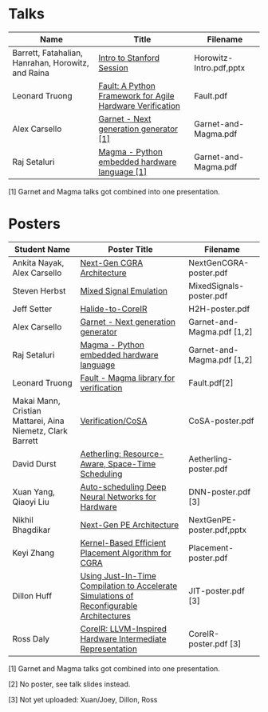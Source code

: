# Talks
| Name           | Title	             | Filename     |
| ------------   | ------------              | ------------ |
| Barrett, Fatahalian, Hanrahan, Horowitz, and Raina  | [Intro to Stanford Session](Horowitz-Intro.pdf) | Horowitz-Intro.pdf,pptx |
| Leonard Truong | [Fault: A Python Framework for Agile Hardware Verification](Fault.pdf) | Fault.pdf |
| Alex Carsello  | [Garnet - Next generation generator [1]](Garnet-and-Magma.pdf)        | Garnet-and-Magma.pdf |
| Raj Setaluri   | [Magma - Python embedded hardware language [1]](Garnet-and-Magma.pdf) | Garnet-and-Magma.pdf |

[1] Garnet and Magma talks got combined into one presentation.



# Posters
| Student Name                  | Poster Title	| Filename     |
| ------------                  | ------------   | ------------ |
| Ankita Nayak, Alex Carsello	| [Next-Gen CGRA Architecture](NextGenCGRA-poster.pdf)            | NextGenCGRA-poster.pdf  |
| Steven Herbst                 | [Mixed Signal Emulation](MixedSignals-poster.pdf)                | MixedSignals-poster.pdf |
| Jeff Setter	                | [Halide-to-CoreIR](H2H-poster.pdf)                      | H2H-poster.pdf          |
| Alex Carsello                 | [Garnet - Next generation generator](Garnet-and-Magma.pdf)        | Garnet-and-Magma.pdf [1,2] |
| Raj Setaluri                  | [Magma - Python embedded hardware language](Garnet-and-Magma.pdf) | Garnet-and-Magma.pdf [1,2] |
| Leonard Truong                | [Fault - Magma library for verification](Fault.pdf)    | Fault.pdf[2] |
| Makai Mann, Cristian Mattarei, Aina Niemetz, Clark Barrett| [Verification/CoSA](CoSA-poster.pdf)          | CoSA-poster.pdf |
| David Durst                   | [Aetherling: Resource-Aware, Space-Time Scheduling](Aetherling-poster.pdf)      | Aetherling-poster.pdf |
| Xuan Yang, Qiaoyi Liu         | [Auto-scheduling Deep Neural Networks for Hardware](DNN-poster.pdf)      | DNN-poster.pdf [3] |
| Nikhil Bhagdikar              | [Next-Gen PE Architecture](NextGenPE-poster.pdf) | NextGenPE-poster.pdf,pptx |
| Keyi Zhang                    | [Kernel-Based Efficient Placement Algorithm for CGRA](Placement-poster.pdf)    | Placement-poster.pdf |
| Dillon Huff	                | [Using Just-In-Time Compilation to Accelerate Simulations of Reconfigurable Architectures](JIT-poster.pdf) | JIT-poster.pdf [3] |
| Ross Daly	                | [CoreIR: LLVM-Inspired Hardware Intermediate Representation](CoreIR-poster.pdf) | CoreIR-poster.pdf [3] |

[1] Garnet and Magma talks got combined into one presentation.

[2] No poster, see talk slides instead.

[3] Not yet uploaded: Xuan/Joey, Dillon, Ross


